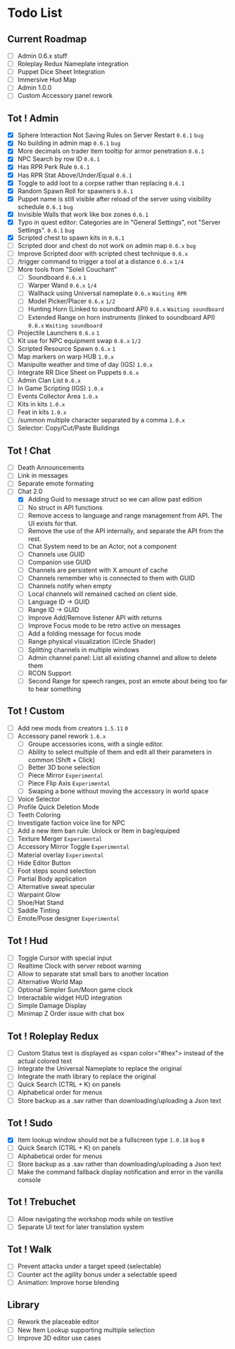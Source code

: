 # Todo List

## Current Roadmap
- [ ] Admin 0.6.x stuff
- [ ] Roleplay Redux Nameplate integration
- [ ] Puppet Dice Sheet Integration
- [ ] Immersive Hud Map
- [ ] Admin 1.0.0
- [ ] Custom Accessory panel rework

## Tot ! Admin
- [X] Sphere Interaction Not Saving Rules on Server Restart `0.6.1` `bug`
- [X] No building in admin map `0.6.1` `bug`
- [X] More decimals on trader item tooltip for armor penetration `0.6.1`
- [X] NPC Search by row ID `0.6.1`
- [X] Has RPR Perk Rule `0.6.1`
- [X] Has RPR Stat Above/Under/Equal `0.6.1`
- [X] Toggle to add loot to a corpse rather than replacing `0.6.1`
- [X] Random Spawn Roll for spawners `0.6.1`
- [X] Puppet name is still visible after reload of the server using visibility schedule `0.6.1` `bug`
- [X] Invisible Walls that work like box zones `0.6.1`
- [X] Typo in quest editor: Categories are in "General Settings", not "Server Settings". `0.6.1` `bug`
- [X] Scripted chest to spawn kits in `0.6.1`
- [ ] Scripted door and chest do not work on admin map `0.6.x` `bug`
- [ ] Improve Scripted door with scripted chest technique `0.6.x`
- [ ] /trigger command to trigger a tool at a distance `0.6.x` `1/4`
- [ ] More tools from "Soleil Couchant"
    - [ ] Soundboard `0.6.x` `1`
    - [ ] Warper Wand `0.6.x` `1/4`
    - [ ] Wallhack using Universal nameplate `0.6.x` `Waiting RPR`
    - [ ] Model Picker/Placer `0.6.x` `1/2`
    - [ ] Hunting Horn (Linked to soundboard API) `0.6.x` `Waiting soundboard`
    - [ ] Extended Range on horn instruments (linked to soundboard API) `0.6.x` `Waiting soundboard`
- [ ] Projectile Launchers `0.6.x` `1`
- [ ] Kit use for NPC equipment swap `0.6.x` `1/2`
- [ ] Scripted Resource Spawn `0.6.x` `1`
- [ ] Map markers on warp HUB `1.0.x`
- [ ] Manipulte weather and time of day (IGS) `1.0.x`
- [ ] Integrate RR Dice Sheet on Puppets `0.6.x`
- [ ] Admin Clan List `0.6.x`
- [ ] In Game Scripting (IGS) `1.0.x`
- [ ] Events Collector Area `1.0.x`
- [ ] Kits in kits `1.0.x`
- [ ] Feat in kits `1.0.x`
- [ ] /summon multiple character separated by a comma `1.0.x`
- [ ] Selector: Copy/Cut/Paste Buildings

## Tot ! Chat
- [ ] Death Announcements
- [ ] Link in messages
- [ ] Separate emote formating
- [ ] Chat 2.0
    - [X] Adding Guid to message struct so we can allow past edition
    - [ ] No struct in API functions
    - [ ] Remove access to language and range management from API. The UI exists for that.
    - [ ] Remove the use of the API internally, and separate the API from the rest.
    - [ ] Chat System need to be an Actor, not a component
    - [ ] Channels use GUID
    - [ ] Companion use GUID
    - [ ] Channels are persistent with X amount of cache
    - [ ] Channels remember who is connected to them with GUID
    - [ ] Channels notify when empty
    - [ ] Local channels will remained cached on client side.
    - [ ] Language ID → GUID
    - [ ] Range ID → GUID
    - [ ] Improve Add/Remove listener API with returns
    - [ ] Improve Focus mode to be retro active on messages
    - [ ] Add a folding message for focus mode
    - [ ] Range physical visualization (Circle Shader)
    - [ ] Splitting channels in multiple windows
    - [ ] Admin channel panel: List all existing channel and allow to delete them
    - [ ] RCON Support
    - [ ] Second Range for speech ranges, post an emote about being too far to hear something

## Tot ! Custom
- [ ] Add new mods from creators `1.5.11` `0`
- [ ] Accessory panel rework `1.6.x`
    - [ ] Groupe accessories icons, with a single editor. 
    - [ ] Ability to select multiple of them and edit all their parameters in common (Shift + Click)
    - [ ] Better 3D bone selection
    - [ ] Piece Mirror `Experimental`
    - [ ] Piece Flip Axis `Experimental`
    - [ ] Swaping a bone without moving the accessory in world space
- [ ] Voice Selector
- [ ] Profile Quick Deletion Mode
- [ ] Teeth Coloring
- [ ] Investigate faction voice line for NPC
- [ ] Add a new item ban rule: Unlock or Item in bag/equiped
- [ ] Texture Merger `Experimental`
- [ ] Accessory Mirror Toggle `Experimental`
- [ ] Material overlay `Experimental`
- [ ] Hide Editor Button
- [ ] Foot steps sound selection
- [ ] Partial Body application
- [ ] Alternative sweat specular
- [ ] Warpaint Glow
- [ ] Shoe/Hat Stand
- [ ] Saddle Tinting
- [ ] Emote/Pose designer `Experimental`

## Tot ! Hud
- [ ] Toggle Cursor with special input
- [ ] Realtime Clock with server reboot warning
- [ ] Allow to separate stat small bars to another location
- [ ] Alternative World Map
- [ ] Optional Simpler Sun/Moon game clock
- [ ] Interactable widget HUD integration
- [ ] Simple Damage Display
- [ ] Minimap Z Order issue with chat box

## Tot ! Roleplay Redux
- [ ] Custom Status text is displayed as \<span color="#hex"\> instead of the actual colored text
- [ ] Integrate the Universal Nameplate to replace the original
- [ ] Integrate the math library to replace the original
- [ ] Quick Search (CTRL + K) on panels
- [ ] Alphabetical order for menus
- [ ] Store backup as a .sav rather than downloading/uploading a Json text

## Tot ! Sudo
- [X] Item lookup window should not be a fullscreen type `1.0.18` `bug` `0`
- [ ] Quick Search (CTRL + K) on panels
- [ ] Alphabetical order for menus
- [ ] Store backup as a .sav rather than downloading/uploading a Json text
- [ ] Make the command fallback display notification and error in the vanilla console

## Tot ! Trebuchet
- [ ] Allow navigating the workshop mods while on testlive
- [ ] Separate UI text for later translation system

## Tot ! Walk
- [ ] Prevent attacks under a target speed (selectable)
- [ ] Counter act the agility bonus under a selectable speed
- [ ] Animation: Improve horse blending

## Library
- [ ] Rework the placeable editor
- [ ] New Item Lookup supporting multiple selection
- [ ] Improve 3D editor use cases